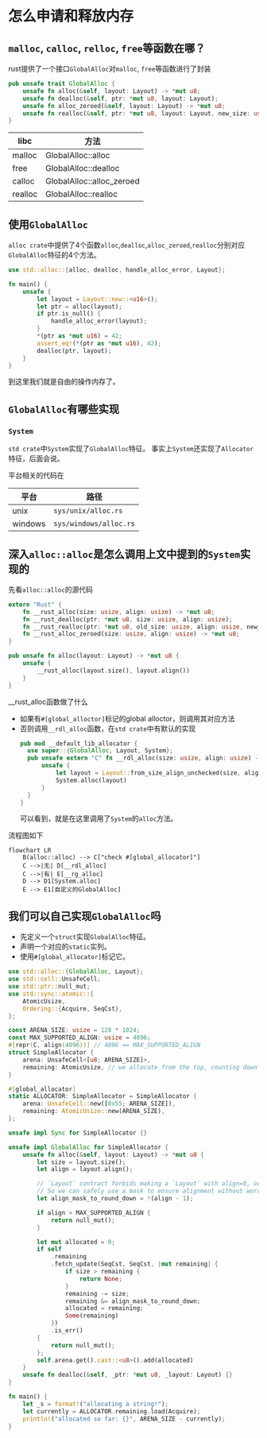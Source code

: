 # 怎么申请和释放内存

## `malloc`, `calloc`, `relloc`, `free`等函数在哪？
rust提供了一个接口`GlobalAlloc`对`malloc`, `free`等函数进行了封装
```rust
pub unsafe trait GlobalAlloc {
    unsafe fn alloc(&self, layout: Layout) -> *mut u8;
    unsafe fn dealloc(&self, ptr: *mut u8, layout: Layout);
    unsafe fn alloc_zeroed(&self, layout: Layout) -> *mut u8;
    unsafe fn realloc(&self, ptr: *mut u8, layout: Layout, new_size: usize) -> *mut u8 ;
}
```
|libc|方法|
|-|-|
|malloc|GlobalAlloc::alloc|
|free|GlobalAlloc::dealloc|
|calloc|GlobalAlloc::alloc_zeroed|
|realloc|GlobalAlloc::realloc|



## 使用`GlobalAlloc`
`alloc crate`中提供了4个函数`alloc`,`dealloc`,`alloc_zeroed`,`realloc`分别对应`GlobalAlloc`特征的4个方法。
```rust
use std::alloc::{alloc, dealloc, handle_alloc_error, Layout};

fn main() {
    unsafe {
        let layout = Layout::new::<u16>();
        let ptr = alloc(layout);
        if ptr.is_null() {
            handle_alloc_error(layout);
        }
        *(ptr as *mut u16) = 42;
        assert_eq!(*(ptr as *mut u16), 42);
        dealloc(ptr, layout);
    }
}
```
到这里我们就是自由的操作内存了。

## `GlobalAlloc`有哪些实现
### `System`
`std crate`中`System`实现了`GlobalAlloc`特征。
事实上`System`还实现了`Allocator`特征，后面会说。

平台相关的代码在

|平台|路径|
|-|-|
|unix|`sys/unix/alloc.rs`|
|windows|`sys/windows/alloc.rs`|

## 深入`alloc::alloc`是怎么调用上文中提到的`System`实现的
先看`alloc::alloc`的源代码
```rust
extern "Rust" {
    fn __rust_alloc(size: usize, align: usize) -> *mut u8;
    fn __rust_dealloc(ptr: *mut u8, size: usize, align: usize);
    fn __rust_realloc(ptr: *mut u8, old_size: usize, align: usize, new_size: usize) -> *mut u8;
    fn __rust_alloc_zeroed(size: usize, align: usize) -> *mut u8;
}

pub unsafe fn alloc(layout: Layout) -> *mut u8 {
    unsafe {
        __rust_alloc(layout.size(), layout.align())
    }
}
```
__rust_alloc函数做了什么
- 如果有`#[global_alloctor]`标记的global alloctor，则调用其对应方法
- 否则调用`__rdl_alloc`函数，在`std crate`中有默认的实现
  ```rust
  pub mod __default_lib_allocator {
    use super::{GlobalAlloc, Layout, System};
    pub unsafe extern "C" fn __rdl_alloc(size: usize, align: usize) -> *mut u8 {
        unsafe {
            let layout = Layout::from_size_align_unchecked(size, align);
            System.alloc(layout)
        }
    }
  }
  ```
  可以看到，就是在这里调用了`System`的`alloc`方法。  

流程图如下
```mermaid
flowchart LR
    B(alloc::alloc) --> C["check #[global_allocator]"]
    C -->|无| D[__rdl_alloc]
    C -->|有| E[__rg_alloc]
    D --> D1[System.alloc]
    E --> E1[自定义的GlobalAlloc]

```

## 我们可以自己实现`GlobalAlloc`吗

- 先定义一个`struct`实现`GlobalAlloc`特征。
- 声明一个对应的`static`实列。
- 使用`#[global_allocator]`标记它。

```rust
use std::alloc::{GlobalAlloc, Layout};
use std::cell::UnsafeCell;
use std::ptr::null_mut;
use std::sync::atomic::{
    AtomicUsize,
    Ordering::{Acquire, SeqCst},
};

const ARENA_SIZE: usize = 128 * 1024;
const MAX_SUPPORTED_ALIGN: usize = 4096;
#[repr(C, align(4096))] // 4096 == MAX_SUPPORTED_ALIGN
struct SimpleAllocator {
    arena: UnsafeCell<[u8; ARENA_SIZE]>,
    remaining: AtomicUsize, // we allocate from the top, counting down
}

#[global_allocator]
static ALLOCATOR: SimpleAllocator = SimpleAllocator {
    arena: UnsafeCell::new([0x55; ARENA_SIZE]),
    remaining: AtomicUsize::new(ARENA_SIZE),
};

unsafe impl Sync for SimpleAllocator {}

unsafe impl GlobalAlloc for SimpleAllocator {
    unsafe fn alloc(&self, layout: Layout) -> *mut u8 {
        let size = layout.size();
        let align = layout.align();

        // `Layout` contract forbids making a `Layout` with align=0, or align not power of 2.
        // So we can safely use a mask to ensure alignment without worrying about UB.
        let align_mask_to_round_down = !(align - 1);

        if align > MAX_SUPPORTED_ALIGN {
            return null_mut();
        }

        let mut allocated = 0;
        if self
            .remaining
            .fetch_update(SeqCst, SeqCst, |mut remaining| {
                if size > remaining {
                    return None;
                }
                remaining -= size;
                remaining &= align_mask_to_round_down;
                allocated = remaining;
                Some(remaining)
            })
            .is_err()
        {
            return null_mut();
        };
        self.arena.get().cast::<u8>().add(allocated)
    }
    unsafe fn dealloc(&self, _ptr: *mut u8, _layout: Layout) {}
}

fn main() {
    let _s = format!("allocating a string!");
    let currently = ALLOCATOR.remaining.load(Acquire);
    println!("allocated so far: {}", ARENA_SIZE - currently);
}
```